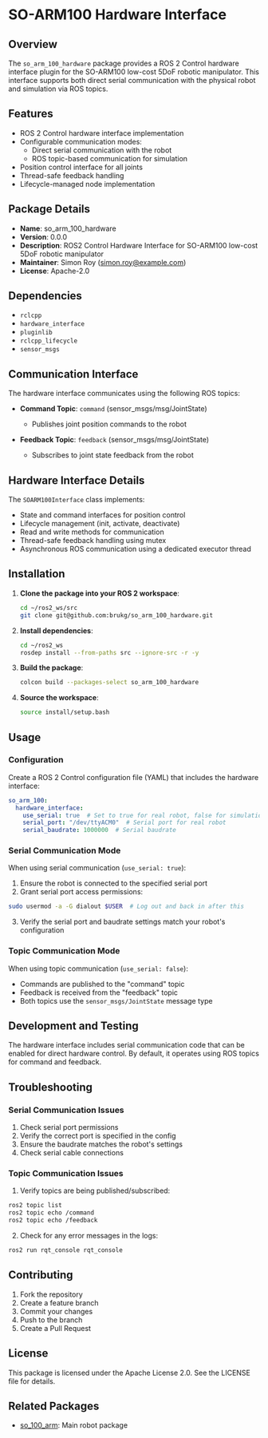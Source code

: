 # SO-ARM100 Hardware Interface

## Overview
The `so_arm_100_hardware` package provides a ROS 2 Control hardware interface plugin for the SO-ARM100 low-cost 5DoF robotic manipulator. This interface supports both direct serial communication with the physical robot and simulation via ROS topics.

## Features
- ROS 2 Control hardware interface implementation
- Configurable communication modes:
  - Direct serial communication with the robot
  - ROS topic-based communication for simulation
- Position control interface for all joints
- Thread-safe feedback handling
- Lifecycle-managed node implementation

## Package Details
- **Name**: so_arm_100_hardware
- **Version**: 0.0.0
- **Description**: ROS2 Control Hardware Interface for SO-ARM100 low-cost 5DoF robotic manipulator
- **Maintainer**: Simon Roy (<simon.roy@example.com>)
- **License**: Apache-2.0

## Dependencies
- `rclcpp`
- `hardware_interface`
- `pluginlib`
- `rclcpp_lifecycle`
- `sensor_msgs`

## Communication Interface
The hardware interface communicates using the following ROS topics:

- **Command Topic**: `command` (sensor_msgs/msg/JointState)
  - Publishes joint position commands to the robot
  
- **Feedback Topic**: `feedback` (sensor_msgs/msg/JointState)
  - Subscribes to joint state feedback from the robot

## Hardware Interface Details
The `SOARM100Interface` class implements:
- State and command interfaces for position control
- Lifecycle management (init, activate, deactivate)
- Read and write methods for communication
- Thread-safe feedback handling using mutex
- Asynchronous ROS communication using a dedicated executor thread

## Installation

1. **Clone the package into your ROS 2 workspace**:

   ```bash
   cd ~/ros2_ws/src
   git clone git@github.com:brukg/so_arm_100_hardware.git
   ```

2. **Install dependencies**:

   ```bash
   cd ~/ros2_ws
   rosdep install --from-paths src --ignore-src -r -y
   ```

3. **Build the package**:

   ```bash
   colcon build --packages-select so_arm_100_hardware
   ```

4. **Source the workspace**:

   ```bash
   source install/setup.bash
   ```

## Usage

### Configuration

Create a ROS 2 Control configuration file (YAML) that includes the hardware interface:

```yaml
so_arm_100:
  hardware_interface:
    use_serial: true  # Set to true for real robot, false for simulation
    serial_port: "/dev/ttyACM0"  # Serial port for real robot
    serial_baudrate: 1000000  # Serial baudrate
```

### Serial Communication Mode
When using serial communication (`use_serial: true`):
1. Ensure the robot is connected to the specified serial port
2. Grant serial port access permissions:
```bash
sudo usermod -a -G dialout $USER  # Log out and back in after this
```
3. Verify the serial port and baudrate settings match your robot's configuration

### Topic Communication Mode
When using topic communication (`use_serial: false`):
- Commands are published to the "command" topic
- Feedback is received from the "feedback" topic
- Both topics use the `sensor_msgs/JointState` message type

## Development and Testing
The hardware interface includes serial communication code that can be enabled for direct hardware control. By default, it operates using ROS topics for command and feedback.

## Troubleshooting

### Serial Communication Issues
1. Check serial port permissions
2. Verify the correct port is specified in the config
3. Ensure the baudrate matches the robot's settings
4. Check serial cable connections

### Topic Communication Issues
1. Verify topics are being published/subscribed:
```bash
ros2 topic list
ros2 topic echo /command
ros2 topic echo /feedback
```

2. Check for any error messages in the logs:
```bash
ros2 run rqt_console rqt_console
```

## Contributing
1. Fork the repository
2. Create a feature branch
3. Commit your changes
4. Push to the branch
5. Create a Pull Request

## License
This package is licensed under the Apache License 2.0. See the LICENSE file for details.

## Related Packages
- [so_100_arm](https://github.com/brukg/so-100-arm): Main robot package
